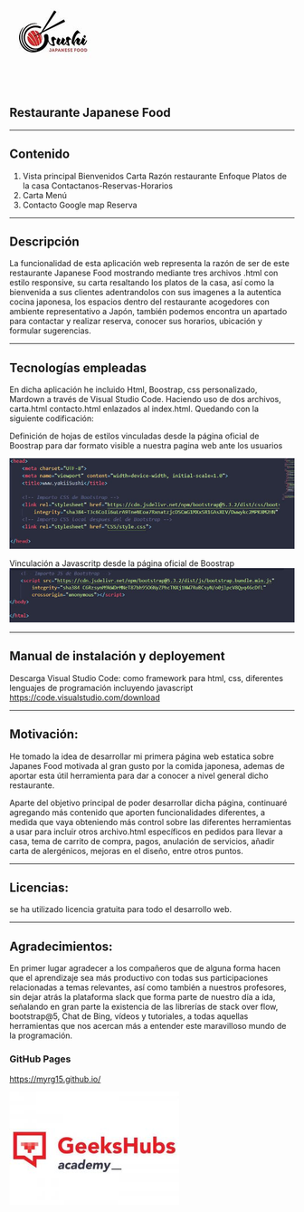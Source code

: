 ![codigorestaurante](imag/logoRestaurante.jpg)
## Restaurante Japanese Food
---
## Contenido
1. Vista principal
        Bienvenidos
        Carta
        Razón restaurante
        Enfoque
        Platos de la casa
        Contactanos-Reservas-Horarios
2. Carta
        Menú
3. Contacto
        Google map
        Reserva
---        

## Descripción
La funcionalidad de esta aplicación web representa la razón de ser de este restaurante Japanese Food mostrando mediante tres archivos .html con estilo responsive, su carta resaltando los platos de la casa, así como la bienvenida a sus clientes adentrandolos con sus imagenes a la autentica cocina japonesa, los espacios dentro del restaurante acogedores con ambiente representativo a Japón, también podemos encontra un apartado para contactar y realizar reserva, conocer sus horarios, ubicación y formular sugerencias.

---
## Tecnologías empleadas
En dicha aplicación he incluido Html, Boostrap, css personalizado, Mardown a través de Visual Studio Code.
Haciendo uso de dos archivos, carta.html contacto.html enlazados al index.html. Quedando con la siguiente codificación:

Definición de hojas de estilos vinculadas desde la página oficial de Boostrap para dar formato visible a nuestra pagina web ante los usuarios

![codigocabecera](imag/codigoCabecera.JPG)

Vinculación a Javascritp desde la página oficial de Boostrap
![codigojs](imag/codigoJS.JPG)


---
## Manual de instalación y deployement
Descarga Visual Studio Code: como framework para html, css, diferentes lenguajes de programación incluyendo javascript
https://code.visualstudio.com/download

---
## Motivación: 
He tomado la idea de desarrollar mi primera página web estatica sobre Japanes Food motivada al gran gusto por la comida japonesa, ademas de aportar esta útil herramienta para dar a conocer a nivel general dicho restaurante.

Aparte del objetivo principal de poder desarrollar dicha página, continuaré agregando más contenido que aporten funcionalidades diferentes, a medida que vaya obteniendo más control sobre las diferentes herramientas a usar para incluir otros archivo.html específicos en pedidos para llevar a casa, tema de carrito de compra, pagos, anulación de servicios, añadir carta de alergénicos, mejoras en el diseño, entre otros puntos.

---
## Licencias: 
se ha utilizado licencia gratuita para todo el desarrollo web.

---
## Agradecimientos: 
En primer lugar agradecer a los compañeros que de alguna forma hacen que el aprendizaje sea más productivo con todas sus participaciones relacionadas a temas relevantes, así como también a nuestros profesores, sin dejar atrás la plataforma slack que forma parte de nuestro día a ida, señalando en gran parte la existencia de las librerías de stack over flow, bootstrap@5, Chat de Bing, vídeos y tutoriales, a todas aquellas herramientas que nos acercan más a entender este maravilloso mundo de la programación.

### GitHub Pages
https://myrg15.github.io/

![GeeksHubs](imag/logoGeekHub.jpg)

    



